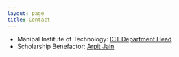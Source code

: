 ```yaml
---
layout: page
title: Contact
---
```


* Manipal Institute of Technology: [ICT Department Head](https://www.manipal.edu/mit/department-faculty/department-list/information-communication-technology.html)
* Scholarship Benefactor: [Arpit Jain](https://www.linkedin.com/in/arpitjain2811/)
